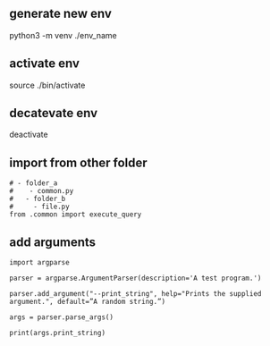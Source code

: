 ## generate new env
python3 -m venv ./env_name

## activate env
source ./bin/activate

## decatevate env
deactivate

## import from other folder
```
# - folder_a
#    - common.py
#   - folder_b
#     - file.py
from .common import execute_query
```

## add arguments
```
import argparse

parser = argparse.ArgumentParser(description='A test program.')

parser.add_argument("--print_string", help="Prints the supplied argument.", default=”A random string.”)

args = parser.parse_args()

print(args.print_string)
```

